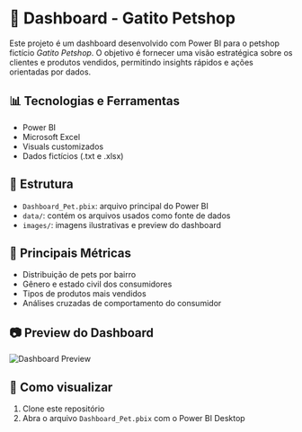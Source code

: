 # 🐾 Dashboard - Gatito Petshop

Este projeto é um dashboard desenvolvido com Power BI para o petshop fictício *Gatito Petshop*.
O objetivo é fornecer uma visão estratégica sobre os clientes e produtos vendidos, permitindo insights rápidos e ações orientadas por dados.

## 📊 Tecnologias e Ferramentas
- Power BI
- Microsoft Excel
- Visuals customizados
- Dados fictícios (.txt e .xlsx)

## 📁 Estrutura
- `Dashboard_Pet.pbix`: arquivo principal do Power BI
- `data/`: contém os arquivos usados como fonte de dados
- `images/`: imagens ilustrativas e preview do dashboard

## 🧩 Principais Métricas
- Distribuição de pets por bairro
- Gênero e estado civil dos consumidores
- Tipos de produtos mais vendidos
- Análises cruzadas de comportamento do consumidor

## 📷 Preview do Dashboard
![Dashboard Preview](main/dashboard-preview.png)

## 🚀 Como visualizar
1. Clone este repositório
2. Abra o arquivo `Dashboard_Pet.pbix` com o Power BI Desktop

